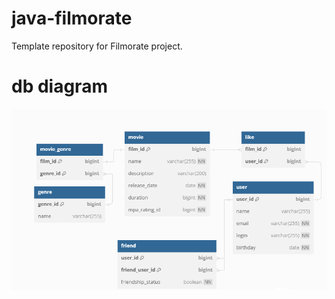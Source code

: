 # java-filmorate
Template repository for Filmorate project.

# db diagram
![Image alt](dbdiagram.png)

